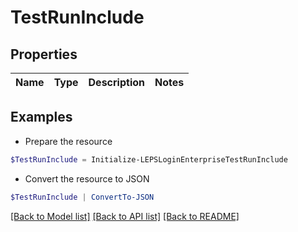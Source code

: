 # TestRunInclude
## Properties

Name | Type | Description | Notes
------------ | ------------- | ------------- | -------------

## Examples

- Prepare the resource
```powershell
$TestRunInclude = Initialize-LEPSLoginEnterpriseTestRunInclude 
```

- Convert the resource to JSON
```powershell
$TestRunInclude | ConvertTo-JSON
```

[[Back to Model list]](../README.md#documentation-for-models) [[Back to API list]](../README.md#documentation-for-api-endpoints) [[Back to README]](../README.md)

